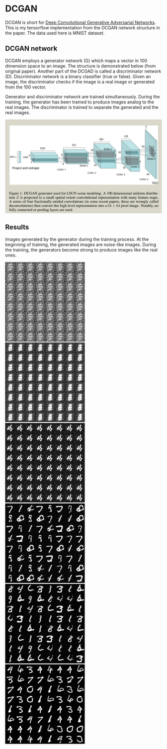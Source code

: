 # DCGAN

DCGAN  is short for [Deep Convolutional Generative Adversarial Networks](https://arxiv.org/abs/1511.06434).  This is my tensorflow implementation from the DCGAN network structure in the paper. The data used here is MNIST dataset. 


## DCGAN network

DCGAN employs a generator network (G) which maps a vector in 100 dimension space to an image. The structure is demonstrated below (from original paper). Another part of the DCGAD is called a discriminator network (D). Discriminator network is a binary classifier (true or false). Given an image, the discriminator checks if the image is a real image or generated from the 100 vector. 

Generator and discriminator network are trained simultaneously. During the training, the generator has been trained to produce images analog to the real images. The discriminator is trained to separate the generated and the real images.

![alt tag](DCGAN.jpg)

## Results 

Images generated by the generator during the training process. At the beginning of training, the generated images are noise-like images. During the training, the generators become strong to produce images like the real ones.

![result](tmp/dcgan_mnist/result_imgs/out_2000.jpg)
![result](tmp/dcgan_mnist/result_imgs/out_10000.jpg)
![result](tmp/dcgan_mnist/result_imgs/out_16000.jpg)
![result](tmp/dcgan_mnist/result_imgs/out_24000.jpg)
![result](tmp/dcgan_mnist/result_imgs/out_32000.jpg)
![result](tmp/dcgan_mnist/result_imgs/out_37000.jpg)
